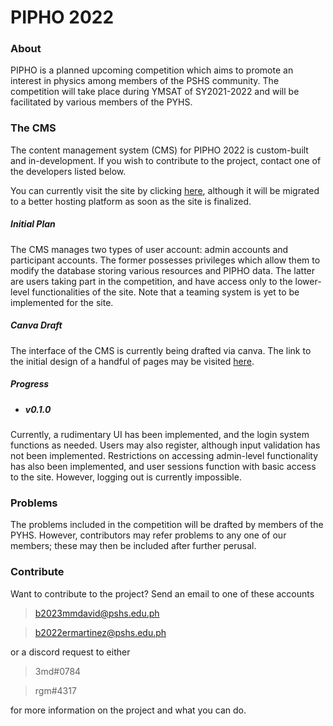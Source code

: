 # PIPHO 2022

### About

PIPHO is a planned upcoming competition which aims to promote an interest in physics among members of the PSHS community. The competition will take place during YMSAT of SY2021-2022 and will be facilitated by various members of the PYHS.

### The CMS

The content management system (CMS) for PIPHO 2022 is custom-built and in-development. If you wish to contribute to the project, contact one of the developers listed below.

You can currently visit the site by clicking [here](http://pipho.000webhostapp.com/), although it will be migrated to a better hosting platform as soon as the site is finalized.

##### Initial Plan

The CMS manages two types of user account: admin accounts and participant accounts. The former possesses privileges which allow them to modify the database storing various resources and PIPHO data. The latter are users taking part in the competition, and have access only to the lower-level functionalities of the site. Note that a teaming system is yet to be implemented for the site.

##### Canva Draft

The interface of the CMS is currently being drafted via canva. The link to the initial design of a handful of pages may be visited [here](https://www.canva.com/design/DAEicz5DcKQ/P2l9i94m9-8gskJTZl8umw/view?utm_content=DAEicz5DcKQ&utm_campaign=designshare&utm_medium=link&utm_source=sharebutton).

##### Progress

* ##### v0.1.0

Currently, a rudimentary UI has been implemented, and the login system functions as needed. Users may also register, although input validation has not been implemented.
Restrictions on accessing admin-level functionality has also been implemented, and user sessions function with basic access to the site. However, logging out is currently impossible.

### Problems

The problems included in the competition will be drafted by members of the PYHS. However, contributors may refer problems to any one of our members; these may then be included after further perusal.

### Contribute

Want to contribute to the project? Send an email to one of these accounts

> b2023mmdavid@pshs.edu.ph

> b2022ermartinez@pshs.edu.ph

or a discord request to either

> 3md#0784

> rgm#4317

for more information on the project and what you can do.
